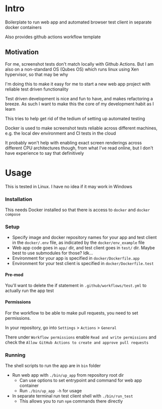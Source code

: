 # Intro

Boilerplate to run web app and automated browser test client in separate docker containers

Also provides github actions workflow template

## Motivation

For me, screenshot tests don't match locally with Github Actions. But I am also on a non-standard OS (Qubes OS) which runs linux using Xen hypervisor, so that may be why

I'm doing this to make it easy for me to start a new web app project with reliable test driven functionality

Test driven development is nice and fun to have, and makes refactoring a breeze.
As such I want to make this the core of my development habit as I learn

This tries to help get rid of the tedium of setting up automated testing

Docker is used to make screenshot tests reliable across different machines, e.g. the local dev environment and CI tests in the cloud

It probably won't help with enabling exact screen renderings across different CPU architectures though, from what I've read online, but I don't have experience to say that definitively

# Usage

This is tested in Linux. I have no idea if it may work in Windows

### Installation

This needs Docker installed so that there is access to `docker` and `docker compose`

### Setup

- Specify image and docker repository names for your app and test client in the `docker/.env` file, as indicated by the `docker/env_example` file
- Web app code goes in `app/` dir, and test client goes in `test/` dir. Maybe best to use submodules for those? Idk...
- Environment for your app is specified in `docker/Dockerfile.app`
- Environment for your test client is specified in `docker/Dockerfile.test`

#### Pre-mod
You'll want to delete the if statement in `.github/workflows/test.yml` to actually run the app test

#### Permissions
For the workflow to be able to make pull requests, you need to set permissions.

In your repository, go into `Settings` > `Actions` > `General`

There under `Workflow permissions` enable `Read and write permissions` and check the `Allow GitHub Actions to create and approve pull requests`

### Running

The shell scripts to run the app are in `bin` folder

- Run web app with `./bin/up_app` from repository root dir
  - Can use options to set entrypoint and command for web app container
  - Run `./bin/up_app -h` for usage
- In separate terminal run test client shell with `./bin/run_test`
  - This allows you to run `npm` commands there directly

